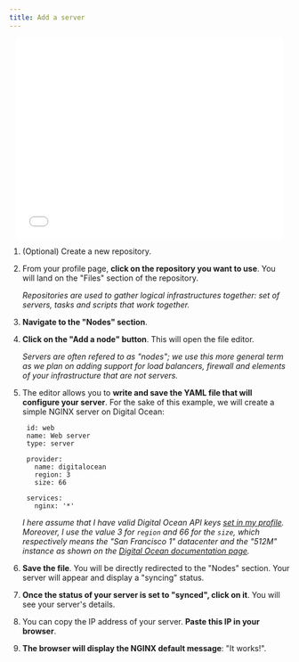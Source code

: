 ```yaml
---
title: Add a server
---
```


<p align='center'><iframe width="480" height="360" src="//www.youtube.com/embed/RIsiAluCxU4" frameborder="0" allowfullscreen></iframe><p>

1. (Optional) Create a new repository.

1. From your profile page, **click on the repository you want to use**. You will land on the "Files" section of the repository.

    <em>Repositories are used to gather logical infrastructures together: set of servers, tasks and scripts that work together.</em>

1. **Navigate to the "Nodes" section**.

1. **Click on the "Add a node" button**. This will open the file editor.

    <em>Servers are often refered to as "nodes"; we use this more general term as we plan on adding support for load balancers, firewall and elements of your infrastructure that are not servers.</em>

1. The editor allows you to **write and save the YAML file that will configure your server**. For the sake of this example, we will create a simple NGINX server on Digital Ocean:

        id: web
        name: Web server
        type: server

        provider:
          name: digitalocean
          region: 3
          size: 66

        services:
          nginx: '*'

    <em>I here assume that I have valid Digital Ocean API keys [set in my profile](/manual/profile/#providers). Moreover, I use the value 3 for `region` and 66 for the `size`, which respectively means the "San Francisco 1" datacenter and the "512M" instance as shown on the [Digital Ocean documentation page](/providers/digitalocean).</em>

1. **Save the file**. You will be directly redirected to the "Nodes" section. Your server will appear and display a "syncing" status.

1. **Once the status of your server is set to "synced", click on it**. You will see your server's details.

1. You can copy the IP address of your server. **Paste this IP in your browser**.

1. **The browser will display the NGINX default message**: "It works!".
